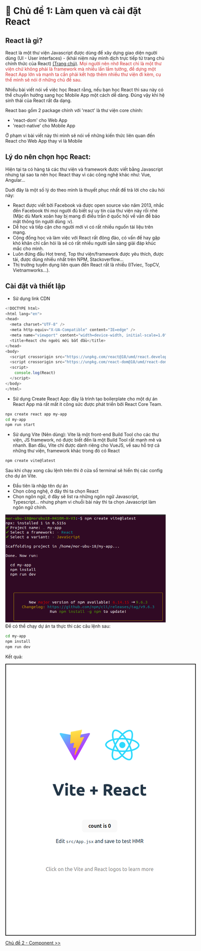 # 📔 Chủ đề 1: Làm quen và cài đặt React

## React là gì?

React là một thư viện Javascript được dùng để xây dựng giao diện người dùng (UI - User interfaces) - (khái niệm này mình dịch trực tiếp từ trang chủ chính thức của React) [(Trang chủ)](https://react.dev/).
<span style="color: #d32f2f">Mọi người nên nhớ React chỉ là một thư viện chứ không phải là framework mà nhiều lần lầm tưởng, để dựng một React App lớn và mạnh ta cần phải kết hợp thêm nhiều thư viện đi kèm, cụ thể mình sẽ nói ở những chủ đề sau.</span>

<div>Nhiều bài viết nói về việc học React rằng, nếu bạn học React thì sau này có thể chuyển hướng sang học Mobile App một cách dễ dàng. Đúng vậy khi hệ sinh thái của React rất đa dạng.</div>

React bao gồm 2 package chính với 'react' là thư viện core chính:

- 'react-dom' cho Web App
- 'react-native' cho Mobile App
<div>Ở phạm vi bài viết này thì mình sẽ nói về những kiến thức liên quan đến React cho Web App thay vì là Mobile</div>

## Lý do nên chọn học React:

Hiện tại ta có hàng tá các thư viện và framework được viết bằng Javascript nhưng tại sao ta nên học React thay vì các công nghệ khác như: Vue, Angular...

<div>Duới đây là một số lý do theo mình là thuyết phục nhất để trả lời cho câu hỏi này:</div>

- React được viết bởi Facebook và được open source vào năm 2013, nhắc đến Facebook thì mọi người đủ biết sự uy tín của thư viện này rồi nhé (Mặc dù Mark xoăn hay bị mang đi điều trần ở quốc hội về vấn đề bảo mật thông tin người dùng :v).
- Dễ học và tiếp cận cho người mới vì có rất nhiều nguồn tài liệu trên mạng.
- Cộng đồng học và làm việc với React rất đông đảo, có vấn đề hay gặp khó khăn chỉ cần hỏi là sẽ có rất nhiều người sẵn sàng giải đáp khúc mắc cho mình.
- Luôn đứng đầu Hot trend, Top thư viện/framework được yêu thích, được tải, được dùng nhiều nhất trên NPM, Stackoverflow...
- Thị trường tuyển dụng liên quan đến React rất là nhiều (ITviec, TopCV, Vietnamworks...).

## Cài đặt và thiết lập

- Sử dụng link CDN

```js
<!DOCTYPE html>
<html lang="en">
<head>
  <meta charset="UTF-8" />
  <meta http-equiv="X-UA-Compatible" content="IE=edge" />
  <meta name="viewport" content="width=device-width, initial-scale=1.0" />
  <title>React cho người mới bắt đầu</title>
</head>
<body>
  <script crossorigin src="https://unpkg.com/react@18/umd/react.development.js"></script>
  <script crossorigin src="https://unpkg.com/react-dom@18/umd/react-dom.development.js"></script>
  <script>
    console.log(React)
  </script>
</body>
</html>
```

- Sử dụng Create React App: đây là trình tạo boilerplate cho một dự án React App mà rất mất ít công sức được phát triển bởi React Core Team.

```sh
npx create react app my-app
cd my-app
npm run start
```

- Sử dụng Vite (Nên dùng): Vite là một front-end Build Tool cho các thư viện, JS framework, nó được biết đến là một Build Tool rất mạnh mẽ và nhanh. Ban đầu, Vite chỉ được dành riêng cho VueJS, về sau hỗ trợ cả những thư viện, framework khác trong đó có React

```sh
npm create vite@latest
```

Sau khi chạy xong câu lệnh trên thì ở cửa sổ terminal sẽ hiển thị các config cho dự án Vite.

- Đầu tiên là nhập tên dự án
- Chọn công nghệ, ở đây thì ta chọn React
- Chọn ngôn ngữ, ở đây sẽ list ra những ngôn ngữ Javascript, Typescript... nhưng phạm vi chuỗi bài này thì ta chọn Javascript làm ngôn ngữ chính.
<div>
  <img src="./img/create-vite.png" />
</div>
<div>Để có thể chạy dự án ta thực thi các câu lệnh sau:</div>

```sh
cd my-app
npm install
npm run dev
```

Kết quả:

<div style="border: 2px solid; width: max-content; padding: 2px; height: max-content">
  <img src="./img/demo-vite.png" />
</div>

[Chủ đề 2 - Component >>](./02-component.md)
